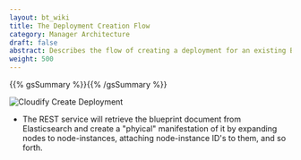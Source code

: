 ```yaml
---
layout: bt_wiki
title: The Deployment Creation Flow
category: Manager Architecture
draft: false
abstract: Describes the flow of creating a deployment for an existing Blueprint
weight: 500
---
```

{{% gsSummary %}}{{% /gsSummary %}}

![Cloudify Create Deployment](images/architecture/cloudify_flow_create_deployment.png)

* The REST service will retrieve the blueprint document from Elasticsearch and create a "phyical" manifestation of it by expanding nodes to node-instances, attaching node-instance ID's to them, and so forth.